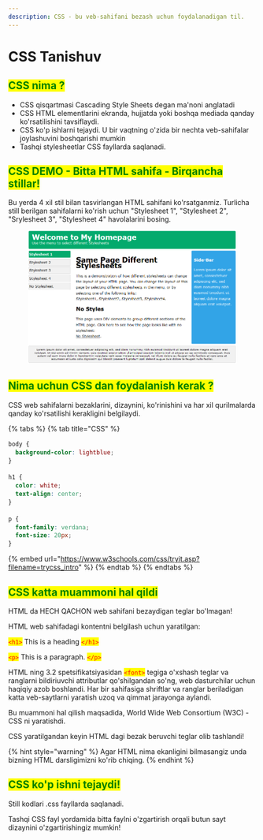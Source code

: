 ```yaml
---
description: CSS - bu veb-sahifani bezash uchun foydalanadigan til.
---
```


# CSS Tanishuv

## <mark style="color:green;">CSS nima ?</mark> <a href="#css-nima" id="css-nima"></a>

* CSS qisqartmasi Cascading Style Sheets degan ma'noni anglatadi
* CSS HTML elementlarini ekranda, hujjatda yoki boshqa mediada qanday ko'rsatilishini tavsiflaydi.
* CSS ko'p ishlarni tejaydi. U bir vaqtning o'zida bir nechta veb-sahifalar joylashuvini boshqarishi mumkin
* Tashqi stylesheetlar CSS fayllarda saqlanadi.

## <mark style="color:green;">CSS DEMO - Bitta HTML sahifa - Birqancha stillar!</mark> <a href="#css-demo-bitta-html-sahifa-koplab-bezaklar-bilan" id="css-demo-bitta-html-sahifa-koplab-bezaklar-bilan"></a>

Bu yerda 4 xil stil bilan tasvirlangan HTML sahifani ko'rsatganmiz. Turlicha still berilgan sahifalarni ko'rish uchun "Stylesheet 1", "Stylesheet 2", "Srylesheet 3", "Stylesheet 4" havolalarini bosing.

<figure><img src="../../.gitbook/assets/image (129).png" alt=""><figcaption></figcaption></figure>

## <mark style="color:green;">Nima uchun CSS dan foydalanish kerak ?</mark>

CSS web sahifalarni bezaklarini, dizaynini, ko'rinishini va har xil qurilmalarda qanday ko'rsatilishi kerakligini belgilaydi.

{% tabs %}
{% tab title="CSS" %}
```css
body {
  background-color: lightblue;
}

h1 {
  color: white;
  text-align: center;
}

p {
  font-family: verdana;
  font-size: 20px;
}
```

{% embed url="https://www.w3schools.com/css/tryit.asp?filename=trycss_intro" %}
{% endtab %}
{% endtabs %}

## <mark style="color:green;">CSS katta muammoni hal qildi</mark> <a href="#css-katta-muammoni-hal-qilgan" id="css-katta-muammoni-hal-qilgan"></a>

HTML da HECH QACHON web sahifani bezaydigan teglar bo'lmagan!

HTML web sahifadagi kontentni belgilash uchun yaratilgan:

<mark style="color:red;">`<h1>`</mark> This is a heading <mark style="color:red;">`</h1>`</mark>

<mark style="color:red;">`<p>`</mark> This is a paragraph. <mark style="color:red;">`</p>`</mark>

HTML ning 3.2 spetsifikatsiyasidan <mark style="color:red;">`<font>`</mark> tegiga o'xshash teglar va ranglarni bildiriuvchi attributlar qo'shilgandan so'ng, web dasturchilar uchun haqiqiy azob boshlandi. Har bir sahifasiga shriftlar va ranglar beriladigan katta veb-saytlarni yaratish uzoq va qimmat jarayonga aylandi.

Bu muammoni hal qilish maqsadida, World Wide Web Consortium (W3C) - CSS ni yaratishdi.

CSS yaratilgandan keyin HTML dagi bezak beruvchi teglar olib tashlandi!

{% hint style="warning" %}
Agar HTML nima ekanligini bilmasangiz unda bizning HTML darsligimizni ko'rib chiqing.
{% endhint %}

## <mark style="color:green;">CSS ko'p ishni tejaydi!</mark>

Still kodlari .css fayllarda saqlanadi.

Tashqi CSS fayl yordamida bitta faylni o'zgartirish orqali butun sayt dizaynini o'zgartirishingiz mumkin!
